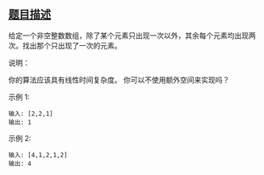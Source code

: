 ## [题目描述](https://leetcode-cn.com/problems/single-number/)
给定一个非空整数数组，除了某个元素只出现一次以外，其余每个元素均出现两次。找出那个只出现了一次的元素。

说明：

你的算法应该具有线性时间复杂度。 你可以不使用额外空间来实现吗？

示例 1:
```text
输入: [2,2,1]
输出: 1
```

示例 2:
```text
输入: [4,1,2,1,2]
输出: 4
```
